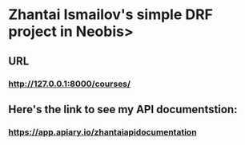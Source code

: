 # Zhantai Ismailov's simple DRF project in Neobis>

## URL

### <http://127.0.0.1:8000/courses/>

## Here's the link to see my API documentstion:

### <https://app.apiary.io/zhantaiapidocumentation>
